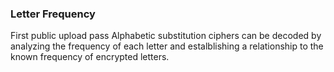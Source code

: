 ### Letter Frequency

First public upload pass
Alphabetic substitution ciphers can be decoded by analyzing the frequency of each letter and estalblishing a relationship to the known frequency of encrypted letters. 
